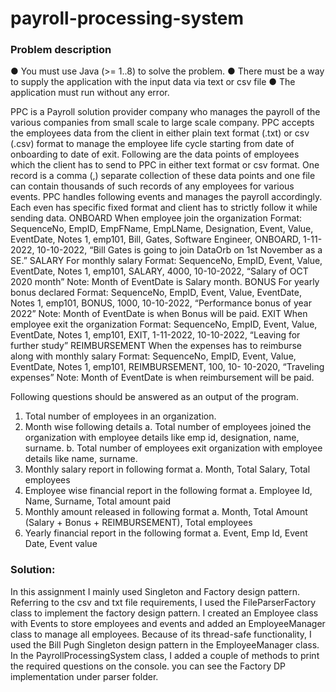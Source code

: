 # payroll-processing-system

### Problem description
● You must use Java (>= 1..8) to solve the problem.
● There must be a way to supply the application with the input data via text or csv file
● The application must run without any error.

PPC is a Payroll solution provider company who manages the payroll of the various companies from
small scale to large scale company.
PPC accepts the employees data from the client in either plain text format (.txt) or csv (.csv) format to
manage the employee life cycle starting from date of onboarding to date of exit.
Following are the data points of employees which the client has to send to PPC in either text format or
csv format. One record is a comma (,) separate collection of these data points and one file can contain
thousands of such records of any employees for various events. PPC handles following events and manages the payroll accordingly. Each even has specific fixed format
and client has to strictly follow it while sending data.
ONBOARD  When employee join the  organization
            Format: SequenceNo, EmpID,
            EmpFName, EmpLName, Designation,
            Event, Value, EventDate, Notes
            1, emp101, Bill, Gates, Software Engineer,
            ONBOARD, 1-11-2022, 10-10-2022, “Bill
            Gates is going to join DataOrb on 1st
            November as a SE.”
SALARY  For monthly salary Format: SequenceNo, EmpID, Event,
            Value, EventDate, Notes
            1, emp101, SALARY, 4000, 10-10-2022,
            “Salary of OCT 2020 month”
            Note: Month of EventDate is Salary  month.
BONUS  For yearly bonus declared Format: SequenceNo, EmpID, Event,
            Value, EventDate, Notes
            1, emp101, BONUS, 1000, 10-10-2022,
            “Performance bonus of year 2022”
            Note: Month of EventDate is when  Bonus will be paid.
EXIT  When employee exit the  organization
      Format: SequenceNo, EmpID, Event, Value, EventDate, Notes
      1, emp101, EXIT, 1-11-2022, 10-10-2022, “Leaving for further study”
REIMBURSEMENT When the expenses has to reimburse along with monthly  salary
                Format: SequenceNo, EmpID, Event, Value, EventDate, Notes
                1, emp101, REIMBURSEMENT, 100, 10- 10-2020, “Traveling expenses”
Note: Month of EventDate is when
reimbursement will be paid.

Following questions should be answered as an output of the program.
1. Total number of employees in an organization.
2. Month wise following details
   a. Total number of employees joined the organization with employee details like emp id,
   designation, name, surname.
   b. Total number of employees exit organization with employee details like name, surname.
3. Monthly salary report in following format
   a. Month, Total Salary, Total employees
4. Employee wise financial report in the following format
   a. Employee Id, Name, Surname, Total amount paid
5. Monthly amount released in following format
   a. Month, Total Amount (Salary + Bonus + REIMBURSEMENT), Total employees
6. Yearly financial report in the following format
   a. Event, Emp Id, Event Date, Event value

### Solution:

In this assignment I mainly used Singleton and Factory design pattern. Referring to the csv and txt file requirements, I used the FileParserFactory class to implement the factory design pattern.
I created an Employee class with Events to store employees and events and added an EmployeeManager class to manage all employees.
Because of its thread-safe functionality, I used the Bill Pugh Singleton design pattern in the EmployeeManager class.
In the PayrollProcessingSystem class, I added a couple of methods to print the required questions on the console.
you can see the Factory DP implementation under parser folder.